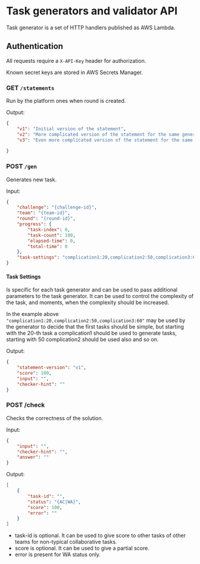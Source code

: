 # Task generators and validator API

Task generator is a set of HTTP handlers published as AWS Lambda.


## Authentication

All requests require a `X-API-Key` header for authorization.

Known secret keys are stored in AWS Secrets Manager.


### GET `/statements`

Run by the platform ones when round is created.

Output:
```json
{
	"v1": "Initial version of the statement",
	"v2": "More complicated version of the statement for the same generator. May be used to provide more complex tasks in later in the round, or in the next rounds",
    "v3": "Even more complicated version of the statement for the same generator. May be used to provide even more complex tasks in later in the round, or in the next rounds"
  
}
```

### POST `/gen`

Generates new task.

Input:
```json
{
	"challenge": "{challenge-id}",
	"team": "{team-id}",
	"round": "{round-id}",
	"progress": {
        "task-index": 0,
        "task-count": 100,
        "elapsed-time": 0,
        "total-time": 0
    },
	"task-settings": "complication1:20,complication2:50,complication3:60"
}
```

#### Task Settings

Is specific for each task generator and can be used to pass additional parameters to the task generator.
It can be used to control the complexity of the task, and moments, when the complexity should be increased.

In the example above `"complication1:20,complication2:50,complication3:60"` may be used by the generator to decide that 
the first tasks should be simple, but starting with the 20-th task a complication1 should be used to generate tasks, starting with 50 complication2 should be used also and so on.


Output:
```json
{
	"statement-version": "v1",
	"score": 100,
	"input": "",
	"checker-hint": ""
}
```

### POST /check

Checks the correctness of the solution.

Input:
```json
{
	"input": "",
	"checker-hint": "",
	"answer": ""
}
```

Output:
```json
[
	{
		"task-id": "",
		"status": "{AC|WA}",
		"score": 100,
		"error": ""
	}
]
```

- task-id is optional. It can be used to give score to other tasks of other teams for non-typical collaborative tasks.
- score is optional. It can be used to give a partial score.
- error is present for WA status only.